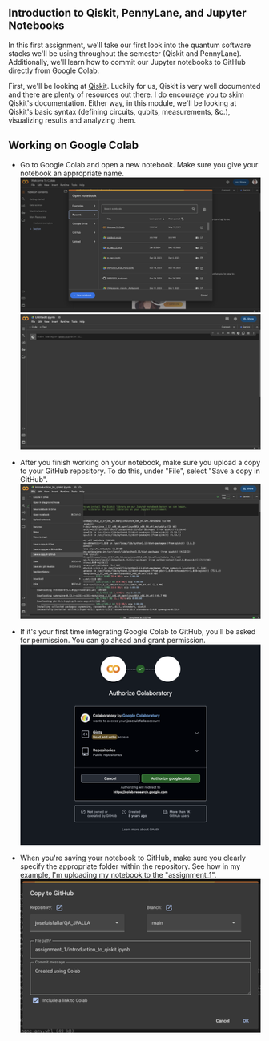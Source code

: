 ## Introduction to Qiskit, PennyLane, and Jupyter Notebooks
In this first assignment, we'll take our first look into the quantum software stacks we'll be using throughout the semester (Qiskit and PennyLane). Additionally, we'll learn how to commit our Jupyter notebooks to GitHub directly from Google Colab.

First, we'll be looking at [Qiskit](https://docs.quantum.ibm.com/guides). Luckily for us, Qiskit is very well documented and there are plenty of resources out there. I do encourage you to skim Qiskit's documentation. Either way, in this module, we'll be looking at Qiskit's basic syntax (defining circuits, qubits, measurements, &c.), visualizing results and analyzing them.

## Working on Google Colab

- Go to Google Colab and open a new notebook. Make sure you give your notebook an appropriate name.
  ![Colab](/assignment_1/screenshots/colab_open.png)
  ![new_file](/assignment_1/screenshots/new_notebook.png)

- After you finish working on your notebook, make sure you upload a copy to your GitHub repository. To do this, under "File", select "Save a copy in GitHub".
  ![save](/assignment_1/screenshots/save_to_github.png)

- If it's your first time integrating Google Colab to GitHub, you'll be asked for permission. You can go ahead and grant permission.
  ![permission](/assignment_1/screenshots/grant_permission.png)

- When you're saving your notebook to GitHub, make sure you clearly specify the appropriate folder within the repository. See how in my example, I'm uploading my notebook to the "assignment_1".
  ![save_to_github](/assignment_1/screenshots/save.png)
  
